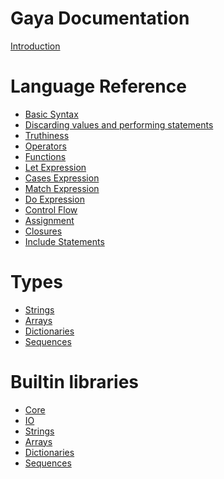 # Gaya Documentation

[Introduction](README.md)

# Language Reference

- [Basic Syntax](reference/basic-syntax.md)
- [Discarding values and performing statements](reference/perform.md)
- [Truthiness](reference/truthiness.md)
- [Operators](reference/operators.md)
- [Functions](reference/function.md)
- [Let Expression](reference/let-expression.md)
- [Cases Expression](reference/cases-expression.md)
- [Match Expression](reference/match-expression.md)
- [Do Expression](reference/do-expression.md)
- [Control Flow](reference/control-flow.md)
- [Assignment](reference/assignment.md)
- [Closures](reference/closures.md)
- [Include Statements](reference/include.md)

# Types

- [Strings](types/strings.md)
- [Arrays](types/arrays.md)
- [Dictionaries](types/dictionaries.md)
- [Sequences](types/sequences.md)

# Builtin libraries

- [Core]()
- [IO]()
- [Strings]()
- [Arrays]()
- [Dictionaries]()
- [Sequences]()
